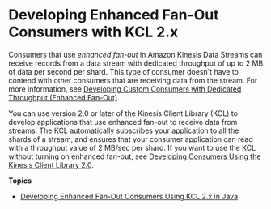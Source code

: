 # Developing Enhanced Fan\-Out Consumers with KCL 2\.x<a name="building-enhanced-consumers-kcl"></a>

Consumers that use *enhanced fan\-out* in Amazon Kinesis Data Streams can receive records from a data stream with dedicated throughput of up to 2 MB of data per second per shard\. This type of consumer doesn't have to contend with other consumers that are receiving data from the stream\. For more information, see [Developing Custom Consumers with Dedicated Throughput \(Enhanced Fan\-Out\)](enhanced-consumers.md)\.

You can use version 2\.0 or later of the Kinesis Client Library \(KCL\) to develop applications that use enhanced fan\-out to receive data from streams\. The KCL automatically subscribes your application to all the shards of a stream, and ensures that your consumer application can read with a throughput value of 2 MB/sec per shard\. If you want to use the KCL without turning on enhanced fan\-out, see [Developing Consumers Using the Kinesis Client Library 2\.0](https://docs.aws.amazon.com/streams/latest/dev/developing-consumers-with-kcl-v2.html)\.

**Topics**
+ [Developing Enhanced Fan\-Out Consumers Using KCL 2\.x in Java](building-enhanced-consumers-kcl-java.md)